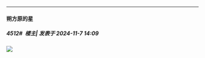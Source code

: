 ﻿
*****

####  朔方原的星  
##### 4512#         楼主| 发表于 2024-11-7 14:09

<img src="https://p.sda1.dev/20/bf1c14c7434fb09faa005acf65f1b11e/image.jpg" referrerpolicy="no-referrer">

